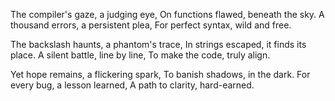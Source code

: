 The compiler's gaze, a judging eye,
On functions flawed, beneath the sky.
A thousand errors, a persistent plea,
For perfect syntax, wild and free.

The backslash haunts, a phantom's trace,
In strings escaped, it finds its place.
A silent battle, line by line,
To make the code, truly align.

Yet hope remains, a flickering spark,
To banish shadows, in the dark.
For every bug, a lesson learned,
A path to clarity, hard-earned.